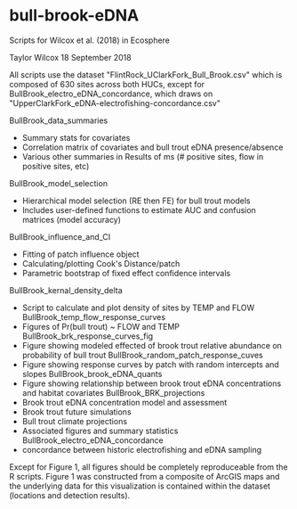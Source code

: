 # bull-brook-eDNA
Scripts for Wilcox et al. (2018) in Ecosphere

Taylor Wilcox
18 September 2018

All scripts use the dataset "FlintRock_UClarkFork_Bull_Brook.csv" which is composed of 630 sites across both HUCs,
except for BullBrook_electro_eDNA_concordance, which draws on "UpperClarkFork_eDNA-electrofishing-concordance.csv"

BullBrook_data_summaries
* Summary stats for covariates 
* Correlation matrix of covariates and bull trout eDNA presence/absence
* Various other summaries in Results of ms (# positive sites, flow in positive sites, etc)

BullBrook_model_selection
* Hierarchical model selection (RE then FE) for bull trout models
* Includes user-defined functions to estimate AUC and confusion matrices (model accuracy)

BullBrook_influence_and_CI
* Fitting of patch influence object
* Calculating/plotting Cook's Distance/patch
* Parametric bootstrap of fixed effect confidence intervals

BullBrook_kernal_density_delta
- Script to calculate and plot density of sites by TEMP and FLOW
BullBrook_temp_flow_response_curves
- Figures of Pr(bull trout) ~ FLOW and TEMP
BullBrook_brk_response_curves_fig
- Figure showing modeled effected of brook trout relative abundance on probability of bull trout
BullBrook_random_patch_response_cuves
- Figure showing response curves by patch with random intercepts and slopes
BullBrook_brook_eDNA_quants
- Figure showing relationship between brook trout eDNA concentrations and habitat covariates
BullBrook_BRK_projections
- Brook trout eDNA concentration model and assessment
- Brook trout future simulations
- Bull trout climate projections
- Associated figures and summary statistics
BullBrook_electro_eDNA_concordance
- concordance between historic electrofishing and eDNA sampling

Except for Figure 1, all figures should be completely reproduceable from the R scripts. Figure 1 was constructed from a composite of ArcGIS maps and the underlying data for this visualization is contained within the dataset (locations and detection results).
